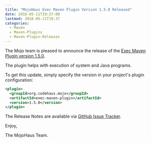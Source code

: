 ```yaml
---
title: "MojoHaus Exec Maven Plugin Version 1.5.0 Released"
date: 2016-05-11T19:37:00
lastmod: 2016-05-11T19:37
categories:
  - Maven
  - Maven-Plugins
  - Maven-Plugin-Releases
---
```

The Mojo team is pleased to announce the release of the 
[Exec Maven Plugin version 1.5.0](https://mojo.codehaus.org/exec-maven-plugin/).

The plugin helps with execution of system and Java programs.


To get this update, simply specify the version in your project's
plugin configuration:

```xml
<plugin>
  <groupId>org.codehaus.mojo</groupId>
  <artifactId>exec-maven-plugin</artifactId>
  <version>1.5.0</version>
</plugin>
```

The Release Notes are available via [GitHub Issue Tracker](https://github.com/mojohaus/exec-maven-plugin/issues?q=milestone%3A%22Release+1.5.0%22+is%3Aclosed).

Enjoy,

The MojoHaus Team.

